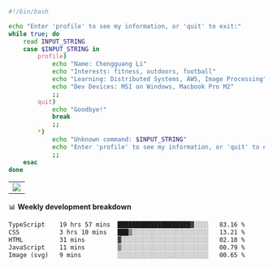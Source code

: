 ```bash
#!/bin/bash

echo "Enter 'profile' to see my information, or 'quit' to exit:"
while true; do
    read INPUT_STRING
    case $INPUT_STRING in
        profile)
            echo "Name: Chengguang Li"
            echo "Interests: fitness, outdoors, football"
            echo "Learning: Distributed Systems, AWS, Image Processing"
            echo "Dev Devices: MSI on Windows, Macbook Pro M2"
            ;;
        quit)
            echo "Goodbye!"
            break
            ;;
        *)
            echo "Unknown command: $INPUT_STRING"
            echo "Enter 'profile' to see my information, or 'quit' to exit:"
            ;;
    esac
done

```

<!--Contribution Graph-->
<table>
  <tr>
    <td>
      <picture>
        <source media="(prefers-color-scheme: light)" srcset="https://github-readme-activity-graph.vercel.app/graph?username=chengguang-li&theme=xcode&bg_color=FF000000&color=000000&hide_border=true" />
        <img src="https://github-readme-activity-graph.vercel.app/graph?username=chengguang-li&theme=xcode&bg_color=FF000000&hide_border=true" />
      </picture>
  </tr>
</table>

📊 **Weekly development breakdown**

<!--START_SECTION:waka-->

```txt
TypeScript    19 hrs 57 mins  ████████████████████▓░░░░   83.16 %
CSS           3 hrs 10 mins   ███▒░░░░░░░░░░░░░░░░░░░░░   13.21 %
HTML          31 mins         ▓░░░░░░░░░░░░░░░░░░░░░░░░   02.18 %
JavaScript    11 mins         ▒░░░░░░░░░░░░░░░░░░░░░░░░   00.79 %
Image (svg)   9 mins          ░░░░░░░░░░░░░░░░░░░░░░░░░   00.65 %
```

<!--END_SECTION:waka-->


